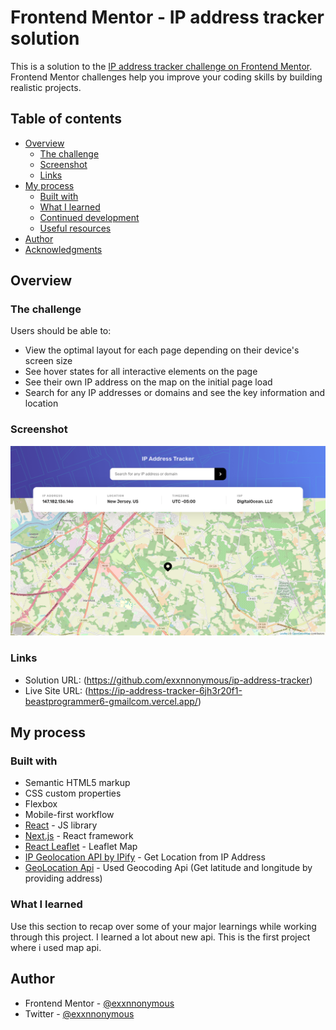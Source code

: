 # Frontend Mentor - IP address tracker solution

This is a solution to the [IP address tracker challenge on Frontend Mentor](https://www.frontendmentor.io/challenges/ip-address-tracker-I8-0yYAH0). Frontend Mentor challenges help you improve your coding skills by building realistic projects. 

## Table of contents

- [Overview](#overview)
  - [The challenge](#the-challenge)
  - [Screenshot](#screenshot)
  - [Links](#links)
- [My process](#my-process)
  - [Built with](#built-with)
  - [What I learned](#what-i-learned)
  - [Continued development](#continued-development)
  - [Useful resources](#useful-resources)
- [Author](#author)
- [Acknowledgments](#acknowledgments)


## Overview

### The challenge

Users should be able to:

- View the optimal layout for each page depending on their device's screen size
- See hover states for all interactive elements on the page
- See their own IP address on the map on the initial page load
- Search for any IP addresses or domains and see the key information and location

### Screenshot

![](./screenshot.png)

### Links

- Solution URL: (https://github.com/exxnnonymous/ip-address-tracker)
- Live Site URL: (https://ip-address-tracker-6jh3r20f1-beastprogrammer6-gmailcom.vercel.app/)

## My process

### Built with

- Semantic HTML5 markup
- CSS custom properties
- Flexbox
- Mobile-first workflow
- [React](https://reactjs.org/) - JS library
- [Next.js](https://nextjs.org/) - React framework
- [React Leaflet](https://react-leaflet.js.org/) - Leaflet Map 
- [IP Geolocation API by IPify](https://geo.ipify.org/) - Get Location from IP Address
- [GeoLocation Api](https://developer.mapquest.com/) - Used Geocoding Api (Get latitude and longitude by providing address)

### What I learned

Use this section to recap over some of your major learnings while working through this project. I learned a lot about new api. This is the first project where i used map api. 

## Author

- Frontend Mentor - [@exxnnonymous](https://www.frontendmentor.io/profile/exxnnonymous)
- Twitter - [@exxnnonymous](https://www.twitter.com/exxnnonymous)
